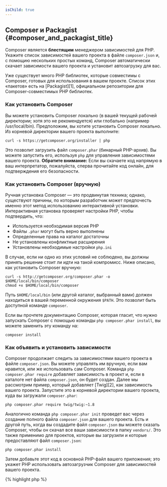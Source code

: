 ```yaml
---
isChild: true
---
```


## Composer и Packagist {#composer_and_packagist_title}

Composer является **блестящим** менеджером зависимостей для PHP. Укажите список зависимостей вашего проекта в файле `composer.json` и, с помощию нескольких простых команд, Composer автоматически скачает зависимости вашего проекта и установит автозагрузку для вас. 

Уже существует много PHP библиотек, которые совместимы с Composer, готовых для использования в вашем проекте. Список этих «пакетов» есть на [Packagist][1], официальном репозитории для Composer-совместимых PHP библиотек. 

### Как установить Composer

Вы можете установить Composer локально (в вашей текущей рабочей директории; хотя это не рекомендуется) или глобально (например /usr/local/bin). Предположим, вы хотите установить Composer локально. Из корневой директории вашего проекта выполните:

    curl -s https://getcomposer.org/installer | php

Это позволит загрузить файл `composer.phar` (бинарный PHP-архив). Вы можете запустить его, используя `php` для управления зависимостями вашего проекта. <strong>Обратите внимание:</strong> Если вы скачаете код напрямую в ваш интерпретатор, пожалуйста, сперва прочитайте код онлайн, для подтверждения его безопасности.

### Как установить Composer (вручную)

Ручная установка Composer &mdash; это продвинутая техника; однако, существуют причины, по которым разработчик может предпочесть именно этот метод использованию интерактивной установки. Интерактивная установка проверяет настройки PHP, чтобы подтвердить, что:

- Используется необходимая версия PHP
- Файлы `.phar` могут быть верно выполнены
- Определенные права на каталог достаточны
- Не установлены конфликтные расширения
- Установлены необходимые настройки `php.ini`

В случае, если ни одно из этих условий не соблюдено, вы должны принять решение стоит ли идти на такой компромисс. Ниже описано, как установить Composer вручную:

    curl -s http://getcomposer.org/composer.phar -o $HOME/local/bin/composer
    chmod +x $HOME/local/bin/composer

Путь `$HOME/local/bin` (или другой каталог, выбранный вами) должен находиться в вашей переменной окружения `$PATH`. Это позволит быть доступной команде `composer`.

Если вы прочтете документацию Composer, которая гласит, что нужно запускать Composer с помощью команды `php composer.phar install`, вы можете заменить эту команду на:

    composer install

### Как объявить и установить зависимости

Composer продолжает следить за зависимостями вашего проекта в файле `composer.json`. Вы можете управлять им вручную, если вам нравится, или же использовать сам Composer. Команда `php composer.phar require` добавляет зависимость в проект и, если в каталоге нет файла `composer.json`, он будет создан. Далее мы рассмотрим пример, который добавляет [Twig][2], как зависимость вашего проекта. Запустите это в корневой директории вашего проекта, куда вы загружали `composer.phar`:

	php composer.phar require twig/twig:~1.8

Аналогично команда `php composer.phar init`	проведет вас через создание полного файла `composer.json` для вашего проекта. Есть и другой путь, когда вы создадите файл `composer.json` вы можете сказать Composer, чтобы он скачал все ваши зависимости в папку `vendors/`. Это также применимо для проектов, которые вы загрузили и которые предоставляют файл `composer.json`:

    php composer.phar install

Затем добавьте этот код в основной PHP-файл вашего приложения; это укажет PHP использовать автозагрузчик Composer для зависимостей вашего проекта.

{% highlight php %}
<?php
require 'vendor/autoload.php';
{% endhighlight %}

Теперь вы можете использовать зависимости вашего проекта и они будут автоматически загружаться (по требованию).

### Обновление зависимостей

Composer создает файл `composer.lock` который хранит точную версию каждого пакета, который он загрузил во время первого запуска `php composer.phar install`. Если вы поделились проектом с другими разработчиками и файл `composer.lock` является частью него, то при запуске `php composer.phar install` они получат ту же версию, что и вы. Чтобы обновить ваши зависимости запустите `php composer.phar update`.

Очень удобно гибко указывать требуемые версии. Если вы нуждаетесь в версии ~1.8, что значит "всё что новее 1.8.0, но меньше 2.0.x-dev". Вы так-же можете использовать шаблон `*`, как `1.8.*`. Теперь команда Composer `php composer.phar update` обновит все ваши зависимости до новейших версий, которые соответствуют указанным ограничениям.

### Проверка ваших зависимостей на безопасность

[Security Advisories Checker][3] является веб-сервисом и инструментом командной строки, оба из которых изучают ваш файл `composer.lock` и скажут вам если вам нужно обновить любое из ваших зависимостей.

* [Подробнее о Composer][4]

[1]: http://packagist.org/
[2]: http://twig.sensiolabs.org
[3]: https://security.sensiolabs.org/
[4]: http://getcomposer.org/doc/00-intro.md

